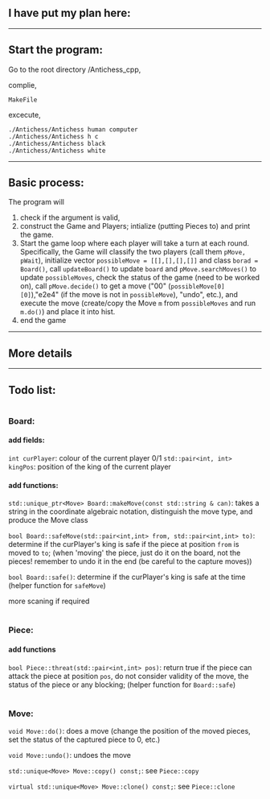 ## I have put my plan here:
---
## Start the program:

Go to the root directory /Antichess_cpp,

complie,

```
MakeFile
```

excecute,
```
./Antichess/Antichess human computer
./Antichess/Antichess h c
./Antichess/Antichess black
./Antichess/Antichess white
```

---
## Basic process:

The program will
1. check if the argument is valid,
2. construct the Game and Players; intialize (putting Pieces to) and print the game.
3. Start the game loop where 
each player will take a turn at each round. Specifically, the Game will classify the two players (call them ```pMove, pWait```), initialize vector ```possibleMove = [[],[],[],[]]``` and class ```borad = Board()```, call ```updateBoard()``` to update ```board``` and ```pMove.searchMoves()``` to update ```possibleMoves```, check the status of the game (need to be worked on), call ```pMove.decide()``` to get a move ("00" (```possibleMove[0][0]```),"e2e4" (if the move is not in ```possibleMove```), "undo", etc.), and execute the move (create/copy the Move ```m``` from ```possibleMoves``` and run ```m.do()```) and place it into hist.
4. end the game
---
## More details
---

## Todo list:
#
###  Board:

#### add fields:
```int curPlayer```: colour of the current player 0/1
```std::pair<int, int> kingPos```: position of the king of the current player

####  add functions:
```std::unique_ptr<Move> Board::makeMove(const std::string & can)```: takes a string in the coordinate algebraic notation, distinguish the move type, and produce the Move class

```bool Board::safeMove(std::pair<int,int> from, std::pair<int,int> to)```: determine if the curPlayer's king is safe if the piece at position ```from``` is moved to ```to```; (when 'moving' the piece, just do it on the board, not the pieces! remember to undo it in the end (be careful to the capture moves))

```bool Board::safe()```: determine if the curPlayer's king is safe at the time (helper function for ```safeMove```)

more scaning if required

#

### Piece:
#### add functions
```bool Piece::threat(std::pair<int,int> pos)```: return true if the piece can attack the piece at position ```pos```, do not consider validity of the move, the status of the piece or any blocking; (helper function for ```Board::safe```)


#

### Move:
```void Move::do()```: does a move (change the position of  the moved pieces, set the status of the captured piece to 0, etc.)

```void Move::undo()```: undoes the move

```std::unique<Move> Move::copy() const;```: see ```Piece::copy```

```virtual std::unique<Move> Move::clone() const;```: see ```Piece::clone```



